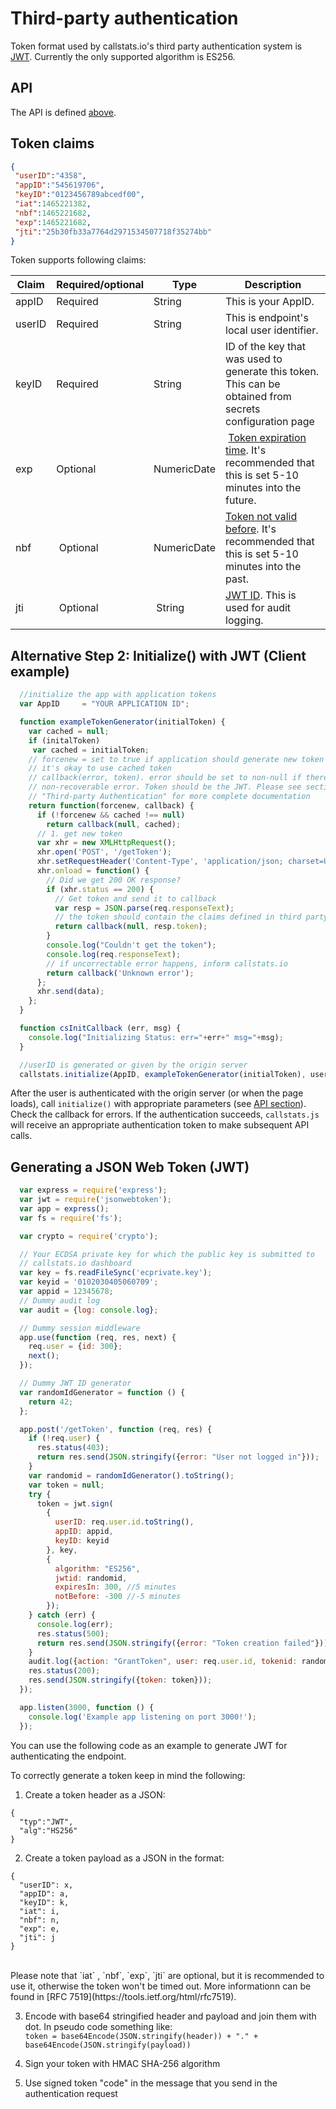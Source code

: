 # Third-party authentication

Token format used by callstats.io's third party authentication system is [JWT](https://jwt.io/). Currently the only supported algorithm is ES256.

## API

The API is defined [above](#callstats-initialize-with-third-party-authentication). 

## Token claims

 ```json
 {
  "userID":"4358",
  "appID":"545619706",
  "keyID":"0123456789abcedf00",
  "iat":1465221382,
  "nbf":1465221682,
  "exp":1465221682,
  "jti":"25b30fb33a7764d2971534507718f35274bb"
}
```

Token supports following claims:

  Claim  |  Required/optional | Type | Description
-----------  | ----------- | -------- | ---------- 
 appID | Required | String | This is your AppID.
 userID | Required | String | This is endpoint's local user identifier.
 keyID | Required | String | ID of the key that was used to generate this token. This can be obtained from secrets configuration page
 exp | Optional | NumericDate | [Token expiration time](https://tools.ietf.org/html/rfc7519#section-4.1.4). It's recommended that this is set 5-10 minutes into the future.
 nbf | Optional | NumericDate | [Token not valid before](https://tools.ietf.org/html/rfc7519#section-4.1.5). It's recommended that this is set 5-10 minutes into the past.
 jti | Optional | String | [JWT ID](https://tools.ietf.org/html/rfc7519#section-4.1.7). This is used for audit logging.
 
## Alternative Step 2: Initialize() with JWT (Client example)

```javascript
  //initialize the app with application tokens
  var AppID     = "YOUR APPLICATION ID";

  function exampleTokenGenerator(initialToken) {
    var cached = null;
    if (initalToken)
     var cached = initialToken;
    // forcenew = set to true if application should generate new token and false if
    // it's okay to use cached token
    // callback(error, token). error should be set to non-null if there was an
    // non-recoverable error. Token should be the JWT. Please see section
    // "Third-party Authentication" for more complete documentation
    return function(forcenew, callback) {
      if (!forcenew && cached !== null)
        return callback(null, cached);
      // 1. get new token
      var xhr = new XMLHttpRequest();
      xhr.open('POST', '/getToken');
      xhr.setRequestHeader('Content-Type', 'application/json; charset=UTF-8');
      xhr.onload = function() {
        // Did we get 200 OK response?
        if (xhr.status == 200) {
          // Get token and send it to callback
          var resp = JSON.parse(req.responseText);
          // the token should contain the claims defined in third party authentication
          return callback(null, resp.token);
        }
        console.log("Couldn't get the token");
        console.log(req.responseText);
        // if uncorrectable error happens, inform callstats.io
        return callback('Unknown error');
      };
      xhr.send(data);
    };
  }

  function csInitCallback (err, msg) {
    console.log("Initializing Status: err="+err+" msg="+msg);
  }

  //userID is generated or given by the origin server
  callstats.initialize(AppID, exampleTokenGenerator(initialToken), userID, csInitCallback, csStatsCallback, configParams);
```


After the user is authenticated with the origin server (or when the page loads), call `initialize()` with appropriate parameters (see [API section](#api)).  Check the callback for errors.  If the authentication succeeds, `callstats.js` will receive an appropriate authentication token to make subsequent API calls.

## Generating a JSON Web Token (JWT)

```javascript
  var express = require('express');
  var jwt = require('jsonwebtoken');
  var app = express();
  var fs = require('fs');

  var crypto = require('crypto');

  // Your ECDSA private key for which the public key is submitted to
  // callstats.io dashboard
  var key = fs.readFileSync('ecprivate.key');
  var keyid = '0102030405060709';
  var appid = 12345678;
  // Dummy audit log
  var audit = {log: console.log};

  // Dummy session middleware
  app.use(function (req, res, next) {
    req.user = {id: 300};
    next();
  });

  // Dummy JWT ID generator
  var randomIdGenerator = function () {
    return 42;
  };

  app.post('/getToken', function (req, res) {
    if (!req.user) {
      res.status(403);
      return res.send(JSON.stringify({error: "User not logged in"}));
    }
    var randomid = randomIdGenerator().toString();
    var token = null;
    try {
      token = jwt.sign(
        {
          userID: req.user.id.toString(),
          appID: appid,
          keyID: keyid
        }, key,
        {
          algorithm: "ES256",
          jwtid: randomid,
          expiresIn: 300, //5 minutes
          notBefore: -300 //-5 minutes
        });
    } catch (err) {
      console.log(err);
      res.status(500);
      return res.send(JSON.stringify({error: "Token creation failed"}));
    }
    audit.log({action: "GrantToken", user: req.user.id, tokenid: randomid});
    res.status(200);
    res.send(JSON.stringify({token: token}));
  });

  app.listen(3000, function () {
    console.log('Example app listening on port 3000!');
  });
```

You can use the following code as an example to generate JWT for authenticating the endpoint.

To correctly generate a token keep in mind the following:

1. Create a token header as a JSON:
```
{
  "typ":"JWT", 
  "alg":"HS256"
}
```

2. Create a token payload as a JSON in the format: 
```
{ 
  "userID": x, 
  "appID": a, 
  "keyID": k, 
  "iat": i, 
  "nbf": n, 
  "exp": e, 
  "jti": j 
}
```  
   <br/>
   Please note that `iat` , `nbf`, `exp`, `jti` are optional, but it is recommended to use it, otherwise the token won't be timed out. 
   More informationn can be found in [RFC 7519](https://tools.ietf.org/html/rfc7519).

3. Encode with base64 stringified header and payload and join them with dot. 
   In pseudo code something like:
   <br/>
   `token = base64Encode(JSON.stringify(header)) + "." + base64Encode(JSON.stringify(payload))`

4. Sign your token with HMAC SHA-256 algorithm
5. Use signed token "code" in the message that you send in the authentication request